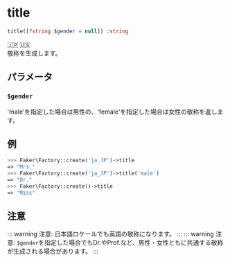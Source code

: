 # title
```php
title([?string $gender = null]) :string
```
:jp: :us:  
敬称を生成します。  

## パラメータ
### `$gender`
'male'を指定した場合は男性の、'female'を指定した場合は女性の敬称を返します。

## 例
```php
>>> Faker\Factory::create('ja_JP')->title
=> "Mrs."
>>> Faker\Factory::create('ja_JP')->title('male')
=> "Dr."
>>> Faker\Factory::create()->title
=> "Miss"
```

## 注意
::: warning 注意:
日本語ロケールでも英語の敬称になります。
:::
::: warning 注意:
`$gender`を指定した場合でもDr.やProf.など、男性・女性ともに共通する敬称が生成される場合があります。
:::